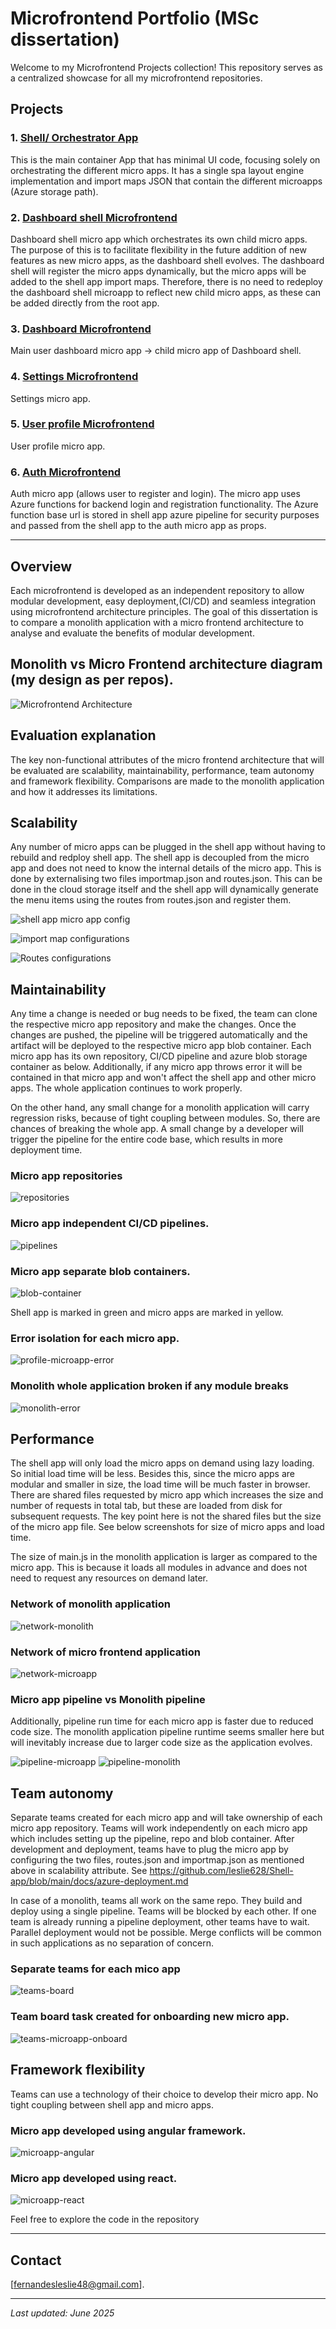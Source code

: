 # Microfrontend Portfolio (MSc dissertation)

Welcome to my Microfrontend Projects collection! This repository serves as a centralized showcase for all my microfrontend repositories.

## Projects

### 1. [Shell/ Orchestrator App](https://github.com/leslie628/Shell-app)  
This is the main container App that has minimal UI code, focusing solely on orchestrating the different micro apps. It has a single spa layout engine implementation and import maps JSON that contain the different microapps (Azure storage path).

### 2. [Dashboard shell Microfrontend](https://github.com/leslie628/dashboard-shell)  
Dashboard shell micro app which orchestrates its own child micro apps. The purpose of this is to facilitate flexibility in the future addition of new features as new micro apps, as the dashboard shell evolves. The dashboard shell will register the micro apps dynamically, but the micro apps will be added to the shell app import maps. Therefore, there is no need to redeploy the dashboard shell microapp to reflect new child micro apps, as these can be added directly from the root app.

### 3. [Dashboard Microfrontend](https://github.com/leslie628/dashboard-app)  
Main user dashboard micro app -> child micro app of Dashboard shell.

### 4. [Settings Microfrontend](https://github.com/leslie628/settings-app)  
Settings micro app.

### 5. [User profile Microfrontend](https://github.com/leslie628/user-profile)  
User profile micro app.

### 6. [Auth Microfrontend](https://github.com/leslie628/auth-app)  
Auth micro app (allows user to register and login). The micro app uses Azure functions for backend login and registration functionality. The Azure function base url is stored in shell app azure pipeline for security purposes and passed from the shell app to the auth micro app as props.

---

## Overview

Each microfrontend is developed as an independent repository to allow modular development, easy deployment,(CI/CD) and seamless integration using microfrontend architecture principles. The goal of this dissertation is to compare a monolith application with a micro frontend architecture to analyse and evaluate the benefits of modular development.

## Monolith vs Micro Frontend architecture diagram (my design as per repos). 
![Microfrontend Architecture](./images/Monolith-MicroFrontend-Architecture.png)

## Evaluation explanation

The key non-functional attributes of the micro frontend architecture that will be evaluated are scalability, maintainability, performance, team autonomy and framework flexibility. Comparisons are made to the monolith application and how it addresses its limitations.

## Scalability
Any number of micro apps can be plugged in the shell app without having to rebuild and redploy shell app. The shell app is decoupled from the micro app and does not need to know the internal details of the micro app. This is done by externalising two files importmap.json and routes.json. This can be done in the cloud storage itself and the shell app will dynamically generate the menu items using the routes from routes.json and register them. 

![shell app micro app config](./images/config-files.png)

![import map configurations](./images/import-maps-azure.png)

![Routes configurations](./images/routes.png)

## Maintainability
Any time a change is needed or bug needs to be fixed, the team can clone the respective micro app repository and make the changes. Once the changes are pushed, the pipeline will be triggered automatically and the artifact will be deployed to the respective micro app blob container. Each micro app has its own repository, CI/CD pipeline and azure blob storage container as below. Additionally, if any micro app throws error it will be contained in that micro app and won't affect the shell app and other micro apps. The whole application continues to work properly.  

On the other hand, any small change for a monolith application will carry regression risks, because of tight coupling between modules. So, there are chances of breaking the whole app. A small change by a developer will trigger the pipeline for the entire code base, which results in more deployment time.

### Micro app repositories
![repositories](./images/microfrontend-repos.png)

### Micro app independent CI/CD pipelines.
![pipelines](./images/allPipelines.png)

### Micro app separate blob containers.
![blob-container](./images/azure-blob-container.png)

Shell app is marked in green and micro apps are marked in yellow.

### Error isolation for each micro app.
![profile-microapp-error](./images/user-profile-ui-error.png)

### Monolith whole application broken if any module breaks
![monolith-error](./images/monolithic-dashboard-userStatfault.png)

## Performance
The shell app will only load the micro apps on demand using lazy loading. So initial load time will be less. Besides this, since the micro apps are modular and smaller in size, the load time will be much faster in browser. There are shared files requested by micro app which increases the size and number of requests in total tab, but these are loaded from disk for subsequent requests. The key point here is not the shared files but the size of the micro app file. See below screenshots for size of micro apps and load time. 

The size of main.js in the monolith application is larger as compared to the micro app. This is because it loads all modules in advance and does not need to request any resources on demand later.

### Network of monolith application
![network-monolith](./images/monolithic-dashboard-network.png)

### Network of micro frontend application
![network-microapp](./images/feedback-micro-network.png)

### Micro app pipeline vs Monolith pipeline
Additionally, pipeline run time for each micro app is faster due to reduced code size. The monolith application pipeline runtime seems smaller here but will inevitably increase due to larger code size as the application evolves.

![pipeline-microapp](./images/profile-microapp-pipeline.png) ![pipeline-monolith](./images/monolith-pipeline-run.png)

## Team autonomy
Separate teams created for each micro app and will take ownership of each micro app repository. Teams will work independently on each micro app which includes setting up the pipeline, repo and blob container. After development and deployment, teams have to plug the micro app by configuring the two files, routes.json and importmap.json as mentioned above in scalability attribute. See https://github.com/leslie628/Shell-app/blob/main/docs/azure-deployment.md

In case of a monolith, teams all work on the same repo. They build and deploy using a single pipeline. Teams will be blocked by each other. If one team is already running a pipeline deployment, other teams have to wait. Parallel deployment would not be possible. Merge conflicts will be common in such applications as no separation of concern.

### Separate teams for each mico app
![teams-board](./images/teams-board.png)

### Team board task created for onboarding new micro app.
![teams-microapp-onboard](./images/feedback-doing.png)

## Framework flexibility
Teams can use a technology of their choice to develop their micro app. No tight coupling between shell app and micro apps. 
### Micro app developed using angular framework.
![microapp-angular](./images/framework-angular.png)

### Micro app developed using react.
![microapp-react](./images/framework-react.png)

Feel free to explore the code in the repository

---

## Contact

[fernandesleslie48@gmail.com].

---

*Last updated: June 2025*
